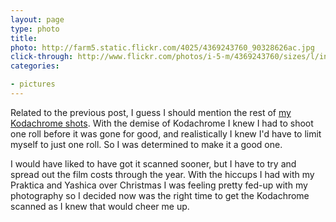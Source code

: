 ```yaml
---
layout: page
type: photo
title: 
photo: http://farm5.static.flickr.com/4025/4369243760_90328626ac.jpg
click-through: http://www.flickr.com/photos/i-5-m/4369243760/sizes/l/in/set-72157623338750353/
categories: 

- pictures
---
```

Related to the previous post, I guess I should mention the rest of [my Kodachrome shots](http://www.flickr.com/photos/i-5-m/sets/72157623338750353/). With the demise of Kodachrome I knew I had to shoot one roll before it was gone for good, and realistically I knew I'd have to limit myself to just one roll. So I was determined to make it a good one. 

I would have liked to have got it scanned sooner, but I have to try and spread out the film costs through the year. With the hiccups I had with my Praktica and Yashica over Christmas I was feeling pretty fed-up with my photography so I decided now was the right time to get the Kodachrome scanned as I knew that would cheer me up.
